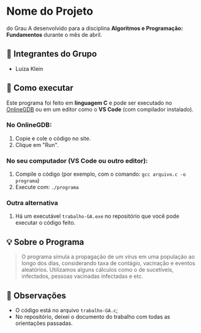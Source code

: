 # Nome do Projeto

 do Grau A desenvolvido para a disciplina **Algoritmos e Programação: Fundamentos** durante o mês de abril. 

## 👥 Integrantes do Grupo

- Luiza Klein

## 🚀 Como executar 

Este programa foi feito em **linguagem C** e pode ser executado no [OnlineGDB](https://www.onlinegdb.com/) ou em um editor como o **VS Code** (com compilador instalado).

### No OnlineGDB:
1. Copie e cole o código no site.
2. Clique em "Run".

### No seu computador (VS Code ou outro editor):
1. Compile o código (por exemplo, com o comando: `gcc arquivo.c -o programa`)
2. Execute com: `./programa`

### Outra alternativa
1. Há um executável `trabalho-GA.exe` no repositório que você pode executar o código feito.

## 💡 Sobre o Programa

> O programa simula a propagação de um vírus em uma população ao longo dos dias, considerando taxa de contágio, vacinação e eventos aleatórios. Utilizamos alguns cálculos como o de sucetíveis, infectados, pessoas vacinadas infectadas e etc.

## 📌 Observações

- O código está no arquivo `trabalho-GA.c`;
- No repositório, deixei o documento do trabalho com todas as orientações passadas.

